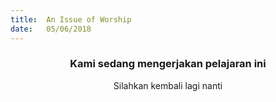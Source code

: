 ```yaml
---
title:  An Issue of Worship
date:   05/06/2018
---
```


### <center>Kami sedang mengerjakan pelajaran ini</center>
<center>Silahkan kembali lagi nanti</center>